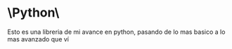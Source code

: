 # \Python\
Esto es una libreria de mi avance en python, pasando de lo mas basico a lo mas avanzado que ví
